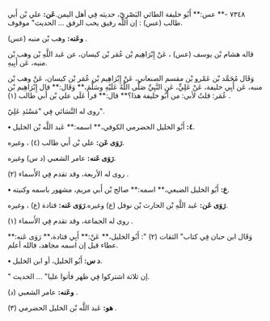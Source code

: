 ٧٣٤٨ -** عس:** أَبُو خليفة الطائي البَصْرِيّ، حديثه فِي أهل اليمن.**عَن:** علي بْن أَبي طالب (عس) : إن اللَّه رفيق يحب الرفق ... الحديث" موقوف.

**وعَنه:** وهب بْن منبه (عس) .

قاله هشام بْن يوسف (عس) ، عَنْ إِبْرَاهِيم بْن عُمَر بْن كيسان، عن عَبد اللَّهِ بْن وهب بْن منبه، عَن أَبِيهِ.

وَقَال مُحَمَّد بْن عَمْرو بْن مقسم الصنعاني، عَنْ إِبْرَاهِيم بْن عُمَر بْن كيسان، عَنْ وهب بْن منبه، عَن أَبِي خليفة، عَنْ عَلِيٍّ، عَنِ النَّبِيِّ صَلَّى اللَّهُ عَلَيْهِ وسَلَّمَ،** وَقَال:** قال إِبْرَاهِيم بْن عُمَر: قلتُ لأبي: من أَبُو خليفة هذا؟** قال:** قرأ عَلَى علي بْن أَبي طالب (١) .

روى له النَّسَائي فِي "مَسْنَدِ عَلِيّ".

**• ٤:** أَبُو الخليل الحضرمي الكوفي،** اسمه:** عَبد اللَّه بْن الخليل.

**رَوَى عَن:** علي بْن أَبي طالب (٤) ، وغيره.

**رَوَى عَنه:** عامر الشعبي (د س) وغيره.

روى له الأربعة، وقد تقدم فِي الأَسماء (٢) .

**• ع:** أَبُو الخليل الضبعي،** اسمه:** صالح بْن أَبي مريم، مشهور باسمه وكنيته.

**رَوَى عَن:** عَبد اللَّهِ بْن الحارث بْن نوفل (ع) وغيره.**رَوَى عَنه:** قتادة (ع) ، وغيره.

روى له الجماعة، وقد تقدم فِي الأَسماء (١) .

وَقَال ابن حبان فِي كتاب" الثقات (٢) ": أَبُو الخليل،** عَنْ:** أَبِي قتادة،** رَوَى عَنه:** عطاء قيل إن اسمه مجاهد، فالله أعلم.

**• د س:** أَبُو الخليل، أو ابن الخليل.

" إن ثلاثة اشتركوا فِي ظهر فأتوا عليا" ... الحديث.

**وعَنه:** عامر الشعبي (د) .

**هو:** عَبد اللَّه بْن الخليل الحضرمي (٣) .
